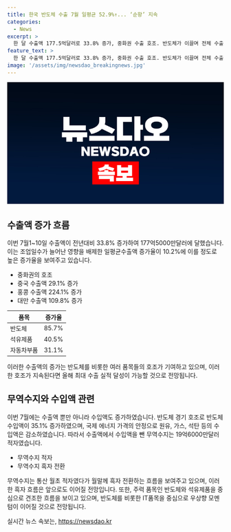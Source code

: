 ```yaml
---
title: 한국 반도체 수출 7월 일평균 52.9%↑... ‘순항’ 지속
categories:
  - News
excerpt: >
  한 달 수출액 177.5억달러로 33.8% 증가, 중화권 수출 호조. 반도체가 이끌며 전체 수출 증가에 기여. 석유제품, 자동차부품, 가전제품도 호조. 특히 중국, 홍콩, 대만 등 중화권 수출액 크게 증가. 누적 수출액 3525억달러로 정부 목표의 절반 넘어설 듯. 수입도 늘어나며 무역수지는 19.6억달러 적자지만 반도체와 석유제품 등 주력 품목 호조로 견조한 흐름을 보이고 있음.
feature_text: >
  한 달 수출액 177.5억달러로 33.8% 증가, 중화권 수출 호조. 반도체가 이끌며 전체 수출 증가에 기여. 석유제품, 자동차부품, 가전제품도 호조. 특히 중국, 홍콩, 대만 등 중화권 수출액 크게 증가. 누적 수출액 3525억달러로 정부 목표의 절반 넘어설 듯. 수입도 늘어나며 무역수지는 19.6억달러 적자지만 반도체와 석유제품 등 주력 품목 호조로 견조한 흐름을 보이고 있음.
image: '/assets/img/newsdao_breakingnews.jpg'
---
```


<p><img src="/assets/img/newsdao_breakingnews.jpg" alt="implanttips 속보" /></p>

<h2 data-ke-size="size26">수출액 증가 흐름</h2>

<p data-ke-size="size16">이번 7월1~10일 수출액이 전년대비 33.8% 증가하여 177억5000만달러에 달했습니다. 이는 조업일수가 늘어난 영향을 배제한 일평균수출액 증가율이 10.2%에 이를 정도로 높은 증가율을 보여주고 있습니다.</p>

<ul>
<li>중화권의 호조</li>
<li>중국 수출액 29.1% 증가</li>
<li>홍콩 수출액 224.1% 증가</li>
<li>대만 수출액 109.8% 증가</li>
</ul>

<table>
<thead>
<tr>
<th>품목</th>
<th>증가율</th>
</tr>
</thead>
<tbody>
<tr>
<td>반도체</td>
<td>85.7%</td>
</tr>
<tr>
<td>석유제품</td>
<td>40.5%</td>
</tr>
<tr>
<td>자동차부품</td>
<td>31.1%</td>
</tr>
</tbody>
</table>

<p data-ke-size="size16">이러한 수출액의 증가는 반도체를 비롯한 여러 품목들의 호조가 기여하고 있으며, 이러한 호조가 지속된다면 올해 최대 수출 실적 달성이 가능할 것으로 전망됩니다.</p>

<h2 data-ke-size="size26">무역수지와 수입액 관련</h2>

<p data-ke-size="size16">이번 7월에는 수출액 뿐만 아니라 수입액도 증가하였습니다. 반도체 경기 호조로 반도체 수입액이 35.1% 증가하였으며, 국제 에너지 가격의 안정으로 원유, 가스, 석탄 등의 수입액은 감소하였습니다. 따라서 수출액에서 수입액을 뺀 무역수지는 19억6000만달러 적자였습니다.</p>

<ul>
<li>무역수지 적자</li>
<li>무역수지 흑자 전환</li>
</ul>

<p data-ke-size="size16">무역수지는 통산 월초 적자였다가 월말께 흑자 전환하는 흐름을 보여주고 있으며, 이러한 흑자 흐름은 앞으로도 이어질 전망입니다. 또한, 주력 품목인 반도체와 석유제품을 중심으로 견조한 흐름을 보이고 있으며, 반도체를 비롯한 IT품목을 중심으로 우상향 모멘텀이 이어질 것으로 전망됩니다.</p>
실시간 뉴스 속보는, <a href="https://newsdao.kr" rel="dofollow">https://newsdao.kr</a>


